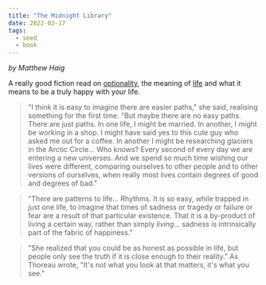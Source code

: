 ```yaml
---
title: "The Midnight Library"
date: 2022-02-17
tags:
  - seed
  - book
---
```


_by Matthew Haig_

A really good fiction read on [optionality](thoughts/optionality.md), the meaning of [life](thoughts/life.md) and what it means to be a truly happy with your life.

> "I think it is easy to imagine there are easier paths," she said, realising something for the first time. "But maybe there are no easy paths. There are just paths. In one life, I might be married. In another, I might be working in a shop. I might have said yes to this cute guy who asked me out for a coffee. In another I might be researching glaciers in the Arctic Circle... Who knows? Every second of every day we are entering a new universes. And we spend so much time wishing our lives were different, comparing ourselves to other people and to other versions of ourselves, when really most lives contain degrees of good and degrees of bad."

> "There are patterns to life... Rhythms. It is so easy, while trapped in just one life, to imagine that times of sadness or tragedy or failure or fear are a result of that particular existence. That it is a by-product of living a certain way, rather than simply _living_... sadness is intrinsically part of the fabric of happiness."

> "She realized that you could be as honest as possible in life, but people only see the truth if it is close enough to their reality." As Thoreau wrote, "It's not what you look at that matters, it's what you see."
